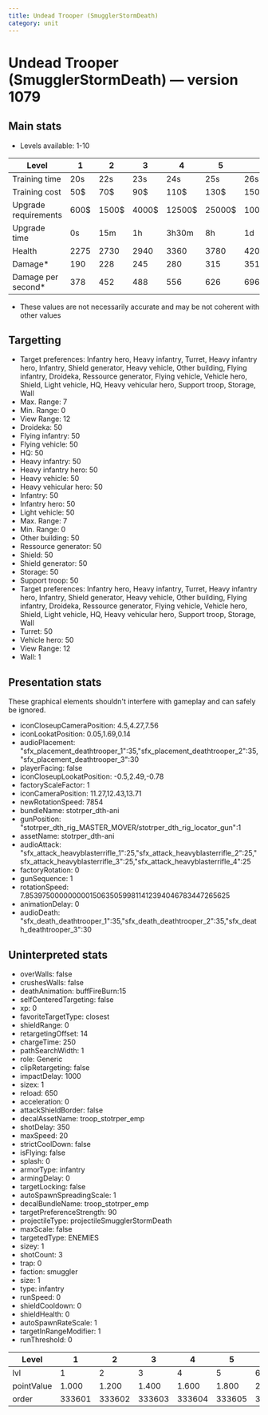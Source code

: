 ```yaml
---
title: Undead Trooper (SmugglerStormDeath)
category: unit
---
```


# Undead Trooper (SmugglerStormDeath) — version 1079

## Main stats

  * Levels available: 1-10

|Level               |1   |2    |3    |4     |5     |6      |7      |8      |9       |10      |
|--------------------|----|-----|-----|------|------|-------|-------|-------|--------|--------|
|Training time       |20s |22s  |23s  |24s   |25s   |26s    |27s    |28s    |29s     |30s     |
|Training cost       |50$ |70$  |90$  |110$  |130$  |150$   |170$   |190$   |210$    |230$    |
|Upgrade requirements|600$|1500$|4000$|12500$|25000$|100000$|160000$|320000$|1000000$|1750000$|
|Upgrade time        |0s  |15m  |1h   |3h30m |8h    |1d     |2d     |3d12h  |5d      |1w1d    |
|Health              |2275|2730 |2940 |3360  |3780  |4200   |4620   |5040   |5460    |6300    |
|Damage*             |190 |228  |245  |280   |315   |351    |386    |421    |456     |526     |
|Damage per second*  |378 |452  |488  |556   |626   |696    |765    |835    |905     |1044    |

* These values are not necessarily accurate and may be not coherent with other values

## Targetting

  * Target preferences: Infantry hero, Heavy infantry, Turret, Heavy infantry hero, Infantry, Shield generator, Heavy vehicle, Other building, Flying infantry, Droideka, Ressource generator, Flying vehicle, Vehicle hero, Shield, Light vehicle, HQ, Heavy vehicular hero, Support troop, Storage, Wall
  * Max. Range: 7
  * Min. Range: 0
  * View Range: 12
  * Droideka: 50
  * Flying infantry: 50
  * Flying vehicle: 50
  * HQ: 50
  * Heavy infantry: 50
  * Heavy infantry hero: 50
  * Heavy vehicle: 50
  * Heavy vehicular hero: 50
  * Infantry: 50
  * Infantry hero: 50
  * Light vehicle: 50
  * Max. Range: 7
  * Min. Range: 0
  * Other building: 50
  * Ressource generator: 50
  * Shield: 50
  * Shield generator: 50
  * Storage: 50
  * Support troop: 50
  * Target preferences: Infantry hero, Heavy infantry, Turret, Heavy infantry hero, Infantry, Shield generator, Heavy vehicle, Other building, Flying infantry, Droideka, Ressource generator, Flying vehicle, Vehicle hero, Shield, Light vehicle, HQ, Heavy vehicular hero, Support troop, Storage, Wall
  * Turret: 50
  * Vehicle hero: 50
  * View Range: 12
  * Wall: 1

## Presentation stats

These graphical elements shouldn't interfere with gameplay and can safely be ignored.

  * iconCloseupCameraPosition: 4.5,4.27,7.56
  * iconLookatPosition: 0.05,1.69,0.14
  * audioPlacement: "sfx_placement_deathtrooper_1":35,"sfx_placement_deathtrooper_2":35,"sfx_placement_deathtrooper_3":30
  * playerFacing: false
  * iconCloseupLookatPosition: -0.5,2.49,-0.78
  * factoryScaleFactor: 1
  * iconCameraPosition: 11.27,12.43,13.71
  * newRotationSpeed: 7854
  * bundleName: stotrper_dth-ani
  * gunPosition: "stotrper_dth_rig_MASTER_MOVER/stotrper_dth_rig_locator_gun":1
  * assetName: stotrper_dth-ani
  * audioAttack: "sfx_attack_heavyblasterrifle_1":25,"sfx_attack_heavyblasterrifle_2":25,"sfx_attack_heavyblasterrifle_3":25,"sfx_attack_heavyblasterrifle_4":25
  * factoryRotation: 0
  * gunSequence: 1
  * rotationSpeed: 7.8539750000000001506350599811412394046783447265625
  * animationDelay: 0
  * audioDeath: "sfx_death_deathtrooper_1":35,"sfx_death_deathtrooper_2":35,"sfx_death_deathtrooper_3":30

## Uninterpreted stats

  * overWalls: false
  * crushesWalls: false
  * deathAnimation: buffFireBurn:15
  * selfCenteredTargeting: false
  * xp: 0
  * favoriteTargetType: closest
  * shieldRange: 0
  * retargetingOffset: 14
  * chargeTime: 250
  * pathSearchWidth: 1
  * role: Generic
  * clipRetargeting: false
  * impactDelay: 1000
  * sizex: 1
  * reload: 650
  * acceleration: 0
  * attackShieldBorder: false
  * decalAssetName: troop_stotrper_emp
  * shotDelay: 350
  * maxSpeed: 20
  * strictCoolDown: false
  * isFlying: false
  * splash: 0
  * armorType: infantry
  * armingDelay: 0
  * targetLocking: false
  * autoSpawnSpreadingScale: 1
  * decalBundleName: troop_stotrper_emp
  * targetPreferenceStrength: 90
  * projectileType: projectileSmugglerStormDeath
  * maxScale: false
  * targetedType: ENEMIES
  * sizey: 1
  * shotCount: 3
  * trap: 0
  * faction: smuggler
  * size: 1
  * type: infantry
  * runSpeed: 0
  * shieldCooldown: 0
  * shieldHealth: 0
  * autoSpawnRateScale: 1
  * targetInRangeModifier: 1
  * runThreshold: 0

|Level     |1     |2     |3     |4     |5     |6     |7     |8     |9     |10    |
|----------|------|------|------|------|------|------|------|------|------|------|
|lvl       |1     |2     |3     |4     |5     |6     |7     |8     |9     |10    |
|pointValue|1.000 |1.200 |1.400 |1.600 |1.800 |2.000 |2.200 |2.400 |2.600 |3.000 |
|order     |333601|333602|333603|333604|333605|333606|333607|333608|333609|333610|

